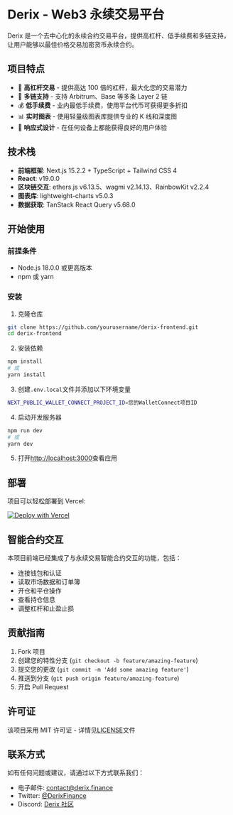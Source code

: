 # Derix - Web3 永续交易平台

Derix 是一个去中心化的永续合约交易平台，提供高杠杆、低手续费和多链支持，让用户能够以最佳价格交易加密货币永续合约。

## 项目特点

- 🚀 **高杠杆交易** - 提供高达 100 倍的杠杆，最大化您的交易潜力
- 🔗 **多链支持** - 支持 Arbitrum、Base 等多条 Layer 2 链
- 💰 **低手续费** - 业内最低手续费，使用平台代币可获得更多折扣
- 📊 **实时图表** - 使用轻量级图表库提供专业的 K 线和深度图
- 📱 **响应式设计** - 在任何设备上都能获得良好的用户体验

## 技术栈

- **前端框架**: Next.js 15.2.2 + TypeScript + Tailwind CSS 4
- **React**: v19.0.0
- **区块链交互**: ethers.js v6.13.5、wagmi v2.14.13、RainbowKit v2.2.4
- **图表库**: lightweight-charts v5.0.3
- **数据获取**: TanStack React Query v5.68.0

## 开始使用

### 前提条件

- Node.js 18.0.0 或更高版本
- npm 或 yarn

### 安装

1. 克隆仓库

```bash
git clone https://github.com/yourusername/derix-frontend.git
cd derix-frontend
```

2. 安装依赖

```bash
npm install
# 或
yarn install
```

3. 创建`.env.local`文件并添加以下环境变量

```bash
NEXT_PUBLIC_WALLET_CONNECT_PROJECT_ID=您的WalletConnect项目ID
```

4. 启动开发服务器

```bash
npm run dev
# 或
yarn dev
```

5. 打开[http://localhost:3000](http://localhost:3000)查看应用

## 部署

项目可以轻松部署到 Vercel:

[![Deploy with Vercel](https://vercel.com/button)](https://vercel.com/new/clone?repository-url=https://github.com/yourusername/derix-frontend)

## 智能合约交互

本项目前端已经集成了与永续交易智能合约交互的功能，包括：

- 连接钱包和认证
- 读取市场数据和订单簿
- 开仓和平仓操作
- 查看持仓信息
- 调整杠杆和止盈止损

## 贡献指南

1. Fork 项目
2. 创建您的特性分支 (`git checkout -b feature/amazing-feature`)
3. 提交您的更改 (`git commit -m 'Add some amazing feature'`)
4. 推送到分支 (`git push origin feature/amazing-feature`)
5. 开启 Pull Request

## 许可证

该项目采用 MIT 许可证 - 详情见[LICENSE](LICENSE)文件

## 联系方式

如有任何问题或建议，请通过以下方式联系我们：

- 电子邮件: contact@derix.finance
- Twitter: [@DerixFinance](https://twitter.com/derixfinance)
- Discord: [Derix 社区](https://discord.gg/derix)
